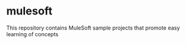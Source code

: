 # mulesoft
This repository contains MuleSoft sample projects that promote easy learning of concepts
